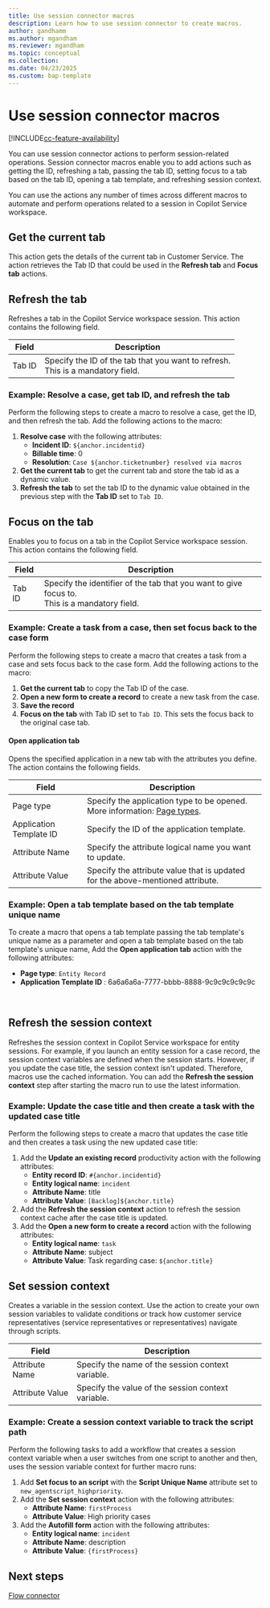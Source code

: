 ```yaml
---
title: Use session connector macros
description: Learn how to use session connector to create macros.
author: gandhamm
ms.author: mgandham
ms.reviewer: mgandham
ms.topic: conceptual 
ms.collection: 
ms.date: 04/23/2025
ms.custom: bap-template 
---
```


# Use session connector macros

[!INCLUDE[cc-feature-availability](../../includes/cc-feature-availability.md)]

You can use session connector actions to perform session-related operations. Session connector macros enable you to add actions such as getting the ID, refreshing a tab, passing the tab ID, setting focus to a tab based on the tab ID, opening a tab template, and refreshing session context.

You can use the actions any number of times across different macros to automate and perform operations related to a session in Copilot Service workspace.

## Get the current tab 

This action gets the details of the current tab in Customer Service. The action retrieves the Tab ID that could be used in the **Refresh tab** and **Focus tab** actions.

## Refresh the tab

Refreshes a tab in the Copilot Service workspace session. This action contains the following field.

   | Field | Description |
   |-----------------|-----------------------------|
   | Tab ID | Specify the ID of the tab that you want to refresh. <br> This is a mandatory field.| 

### Example: Resolve a case, get tab ID, and refresh the tab

Perform the following steps to create a macro to resolve a case, get the ID, and then refresh the tab. Add the following actions to the macro:

1. **Resolve case** with the following attributes: 
    - **Incident ID**: `${anchor.incidentid}`
    - **Billable time**: 0
    - **Resolution**: `Case ${anchor.ticketnumber} resolved via macros`
1. **Get the current tab** to get the current tab and store the tab id as a dynamic value.
1. **Refresh the tab** to set the tab ID to the dynamic value obtained in the previous step with the **Tab ID** set to `Tab ID`.
 
## Focus on the tab

Enables you to focus on a tab in the Copilot Service workspace session. This action contains the following field.

   | Field | Description | 
   |-----------------|-----------------------------|
   | Tab ID | Specify the identifier of the tab that you want to give focus to. <br> This is a mandatory field.|

### Example: Create a task from a case, then set focus back to the case form

Perform the following steps to create a macro that creates a task from a case and sets focus back to the case form. Add the following actions to the macro:
1. **Get the current tab** to copy the Tab ID of the case.
1. **Open a new form to create a record** to create a new task from the case. 
1. **Save the record** 
1. **Focus on the tab** with Tab ID set to `Tab ID`. This sets the focus back to the original case tab.


#### Open application tab

Opens the specified application in a new tab with the attributes you define. The action contains the following fields.

   | Field | Description | 
   |-----------------|-----------------------------|
   | Page type | Specify  the application type to be opened. More information: [Page types](application-tab-templates.md#page-types).  |
   | Application Template ID  | Specify the ID of the application template.|
   | Attribute Name | Specify the attribute logical name you want to update.| 
   | Attribute Value | Specify the attribute value that is updated for the above-mentioned attribute. | 

### Example: Open a tab template based on the tab template unique name

To create a macro that opens a tab template passing the tab template's unique name as a parameter and open a tab template based on the tab template's unique name, Add the **Open application tab** action with the following attributes: 
 - **Page type**: `Entity Record`
 - **Application Template ID** : 6a6a6a6a-7777-bbbb-8888-9c9c9c9c9c9c

 
## Refresh the session context

Refreshes the session context in Copilot Service workspace for entity sessions. For example, if you launch an entity session for a case record, the session context variables are defined when the session starts. However, if you update the case title, the session context isn't updated. Therefore, macros use the cached information. You can add the **Refresh the session context** step after starting the macro run to use the latest information.

### Example: Update the case title and then create a task with the updated case title 

Perform the following steps to create a macro that updates the case title and then creates a task using the new updated case title:
1. Add the **Update an existing record** productivity action with the following attributes:
    - **Entity record ID**: `#{anchor.incidentid}`
    - **Entity logical name**: `incident`
    - **Attribute Name**: title
    - **Attribute Value**: `[Backlog]${anchor.title}`
1. Add the **Refresh the session context** action to refresh the session context cache after the case title is updated.
1. Add the **Open a new form to create a record** action with the following attributes:
      - **Entity logical name**: `task`
      - **Attribute Name**: subject
      - **Attribute Value**: Task regarding case: `${anchor.title}`

## Set session context 

Creates a variable in the session context. Use the action to create your own session variables to validate conditions or track how customer service representatives (service representatives or representatives) navigate through scripts. 

   | Field | Description | 
   |-----------------|-----------------------------|
   | Attribute Name | Specify the name of the session context variable.  | 
   | Attribute Value | Specify the value of the session context variable. | 

### Example: Create a session context variable to track the script path 

Perform the following tasks to add a workflow that creates a session context variable when a user switches from one script to another and then, uses the session variable context for further macro runs:
1. Add **Set focus to an script** with the **Script Unique Name** attribute set to `new_agentscript_highpriority`.
1. Add the **Set session context** action with the following attributes:
    - **Attribute Name**: `firstProcess`
    - **Attribute Value**: High priority cases
1. Add the **Autofill form** action with the following attributes:
     - **Entity logical name**: `incident`
     - **Attribute Name**: description
     - **Attribute Value**: `{firstProcess}`

## Next steps

[Flow connector](macro-flow-connector.md)